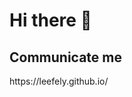 # Hi there 👋
## Communicate me
<p>https://leefely.github.io/</p>
<!--
**LeeFely/LeeFely** is a ✨ _special_ ✨ repository because its `README.md` (this file) appears on your GitHub profile.

Here are some ideas to get you started:

- 🔭 I’m currently working on ...
- 🌱 I’m currently learning experiment for bioscience
- 👯 I’m looking to collaborate on EMBL, Stanford University, MIT, The University of Cambrige, Harvard University, UCLA, UC Brekely.
- 🤔 I’m looking for help with people who are suffered from cancer.
- 💬 Ask me about ...
- 📫 How to reach me: ...
- 😄 Pronouns: ...
- ⚡ Fun fact: ...
-->
